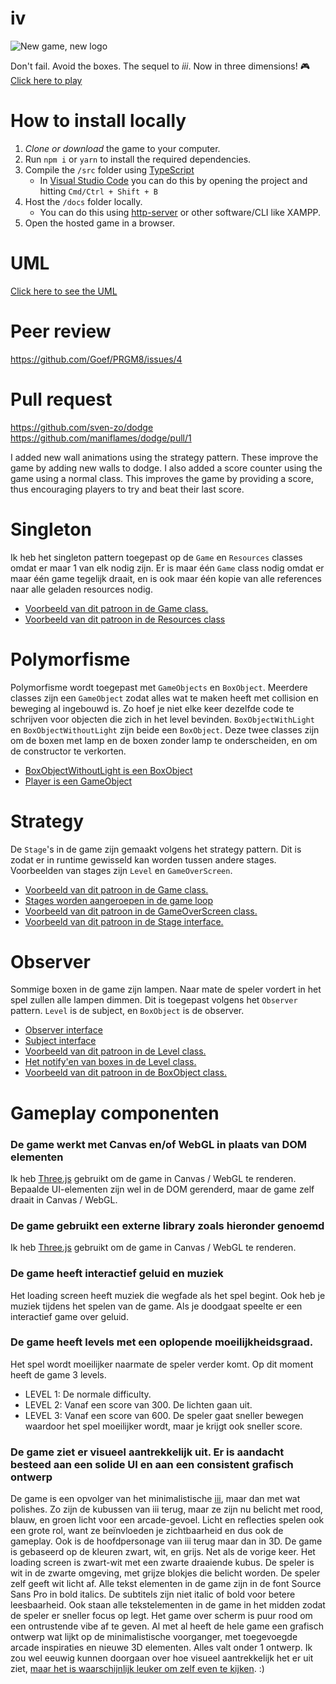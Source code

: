 # iv
![New game, new logo](https://imgur.com/download/mEulzBQ)

Don't fail. Avoid the boxes. The sequel to _iii_. Now in three dimensions! :video_game:
[Click here to play](https://sven-zo.github.io/iv)

# How to install locally
1. *Clone or download* the game to your computer.
2. Run `npm i` or `yarn` to install the required dependencies.
3. Compile the `/src` folder using [TypeScript](https://www.typescriptlang.org/)
    - In [Visual Studio Code](https://code.visualstudio.com/) you can do this by opening the project and hitting `Cmd/Ctrl + Shift + B`
4. Host the `/docs` folder locally.
    - You can do this using [http-server](https://www.npmjs.com/package/http-server) or other software/CLI like XAMPP.
5. Open the hosted game in a browser.

# UML
[Click here to see the UML](https://drive.google.com/open?id=1HCWNaKqVOfY-K3LwaNsFza240T_ZfUFa)

# Peer review
https://github.com/Goef/PRGM8/issues/4

# Pull request
https://github.com/sven-zo/dodge
https://github.com/maniflames/dodge/pull/1

I added new wall animations using the strategy pattern. These improve the game by adding new walls to dodge.
I also added a score counter using the game using a normal class. This improves the game by providing a score, thus encouraging players to try and beat their last score.

# Singleton
Ik heb het singleton pattern toegepast op de `Game` en `Resources` classes omdat er maar 1 van elk nodig zijn. Er is maar één `Game` class nodig omdat er maar één game tegelijk draait, en is ook maar één kopie van alle references naar alle geladen resources nodig.

- [Voorbeeld van dit patroon in de Game class.](https://github.com/sven-zo/iv/blob/78bfe572eda9fd9ffbce3dc8fce0890eb9c615d3/src/game.ts#L83)
- [Voorbeeld van dit patroon in de Resources class](https://github.com/sven-zo/iv/blob/78bfe572eda9fd9ffbce3dc8fce0890eb9c615d3/src/resources.ts#L104)

# Polymorfisme
Polymorfisme wordt toegepast met `GameObjects` en `BoxObject`.
Meerdere classes zijn een `GameObject` zodat alles wat te maken heeft met collision en beweging al ingebouwd is. Zo hoef je niet elke keer dezelfde code te schrijven voor objecten die zich in het level bevinden.
`BoxObjectWithLight` en `BoxObjectWithoutLight` zijn beide een `BoxObject`. Deze twee classes zijn om de boxen met lamp en de boxen zonder lamp te onderscheiden, en om de constructor te verkorten.

- [BoxObjectWithoutLight is een BoxObject](https://github.com/sven-zo/iv/blob/master/src/gameObject/boxObjectWithoutLight.ts)
- [Player is een GameObject](https://github.com/sven-zo/iv/blob/master/src/gameObject/player/player.ts)

# Strategy
De `Stage`'s in de game zijn gemaakt volgens het strategy pattern. Dit is zodat er in runtime gewisseld kan worden tussen andere stages. Voorbeelden van stages zijn `Level` en `GameOverScreen`.

- [Voorbeeld van dit patroon in de Game class.](https://github.com/sven-zo/iv/blob/78bfe572eda9fd9ffbce3dc8fce0890eb9c615d3/src/game.ts#L63)
- [Stages worden aangeroepen in de game loop](https://github.com/sven-zo/iv/blob/78bfe572eda9fd9ffbce3dc8fce0890eb9c615d3/src/game.ts#L74)
- [Voorbeeld van dit patroon in de GameOverScreen class.](https://github.com/sven-zo/iv/blob/78bfe572eda9fd9ffbce3dc8fce0890eb9c615d3/src/stages/gameOverScreen.ts#L1)
- [Voorbeeld van dit patroon in de Stage interface.](https://github.com/sven-zo/iv/blob/master/src/stage.ts)

# Observer
Sommige boxen in de game zijn lampen. Naar mate de speler vordert in het spel zullen alle lampen dimmen. Dit is toegepast volgens het `Observer` pattern. `Level` is de subject, en `BoxObject` is de observer.

- [Observer interface](https://github.com/sven-zo/iv/blob/master/src/observer.ts)
- [Subject interface](https://github.com/sven-zo/iv/blob/master/src/subject.ts)
- [Voorbeeld van dit patroon in de Level class.](https://github.com/sven-zo/iv/blob/78bfe572eda9fd9ffbce3dc8fce0890eb9c615d3/src/stages/level.ts#L166)
- [Het notify'en van boxes in de Level class.](https://github.com/sven-zo/iv/blob/78bfe572eda9fd9ffbce3dc8fce0890eb9c615d3/src/stages/level.ts#L88)
- [Voorbeeld van dit patroon in de BoxObject class.](https://github.com/sven-zo/iv/blob/78bfe572eda9fd9ffbce3dc8fce0890eb9c615d3/src/gameObject/boxObject.ts#L43)

# Gameplay componenten
### De game werkt met Canvas en/of WebGL in plaats van DOM elementen
Ik heb [Three.js](https://threejs.org/) gebruikt om de game in Canvas / WebGL te renderen.
Bepaalde UI-elementen zijn wel in de DOM gerenderd, maar de game zelf draait in Canvas / WebGL.

### De game gebruikt een externe library zoals hieronder genoemd
Ik heb [Three.js](https://threejs.org/) gebruikt om de game in Canvas / WebGL te renderen.

### De game heeft interactief geluid en muziek
Het loading screen heeft muziek die wegfade als het spel begint. Ook heb je muziek tijdens het spelen van de game. Als je doodgaat speelte er een interactief game over geluid.


### De game heeft levels met een oplopende moeilijkheidsgraad.
Het spel wordt moeilijker naarmate de speler verder komt.
Op dit moment heeft de game 3 levels.
- LEVEL 1: De normale difficulty.
- LEVEL 2: Vanaf een score van 300. De lichten gaan uit.
- LEVEL 3: Vanaf een score van 600. De speler gaat sneller bewegen waardoor het spel moeilijker wordt, maar je krijgt ook sneller score.

### De game ziet er visueel aantrekkelijk uit. Er is aandacht besteed aan een solide UI en aan een consistent grafisch ontwerp
De game is een opvolger van het minimalistische [iii](https://github.com/sven-zo/iii), maar dan met wat polishes. Zo zijn de kubussen van iii terug, maar ze zijn nu belicht met rood, blauw, en groen licht voor een arcade-gevoel. Licht en reflecties spelen ook een grote rol, want ze beïnvloeden je zichtbaarheid en dus ook de gameplay. Ook is de hoofdpersonage van iii terug maar dan in 3D. De game is gebaseerd op de kleuren zwart, wit, en grijs. Net als de vorige keer. Het loading screen is zwart-wit met een zwarte draaiende kubus. De speler is wit in de zwarte omgeving, met grijze blokjes die belicht worden. De speler zelf geeft wit licht af. Alle tekst elementen in de game zijn in de font Source Sans Pro in bold italics. De subtitels zijn niet italic of bold voor betere leesbaarheid. Ook staan alle tekstelementen in de game in het midden zodat de speler er sneller focus op legt. Het game over scherm is puur rood om een ontrustende vibe af te geven. Al met al heeft de hele game een grafisch ontwerp wat lijkt op de minimalistische voorganger, met toegevoegde arcade inspiraties en nieuwe 3D elementen. Alles valt onder 1 ontwerp.
Ik zou wel eeuwig kunnen doorgaan over hoe visueel aantrekkelijk het er uit ziet, [maar het is waarschijnlijk leuker om zelf even te kijken](https://sven-zo.github.io/iv/). :)

